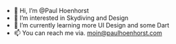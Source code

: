 - 👋 Hi, I’m @Paul Hoenhorst
- 👀 I’m interested in Skydiving and Design
- 🌱 I’m currently learning more UI Design and some Dart
- 📫 You can reach me via. moin@paulhoenhorst.com

